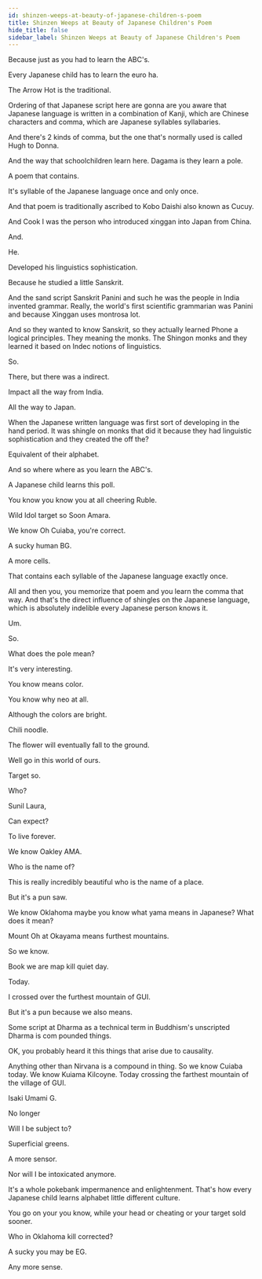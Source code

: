 ```yaml
---
id: shinzen-weeps-at-beauty-of-japanese-children-s-poem
title: Shinzen Weeps at Beauty of Japanese Children's Poem
hide_title: false
sidebar_label: Shinzen Weeps at Beauty of Japanese Children's Poem
---
```

Because just as you had to learn the ABC's.

Every Japanese child has to learn the euro ha.

The Arrow Hot is the traditional.

Ordering of that Japanese script here are gonna are you aware that Japanese language is written in a combination of Kanji, which are Chinese characters and comma, which are Japanese syllables syllabaries.

And there's 2 kinds of comma, but the one that's normally used is called Hugh to Donna.

And the way that schoolchildren learn here. Dagama is they learn a pole.

A poem that contains.

It's syllable of the Japanese language once and only once.

And that poem is traditionally ascribed to Kobo Daishi also known as Cucuy.

And Cook I was the person who introduced xinggan into Japan from China.

And.

He.

Developed his linguistics sophistication.

Because he studied a little Sanskrit.

And the sand script Sanskrit Panini and such he was the people in India invented grammar. Really, the world's first scientific grammarian was Panini and because Xinggan uses montrosa lot.

And so they wanted to know Sanskrit, so they actually learned Phone a logical principles. They meaning the monks. The Shingon monks and they learned it based on Indec notions of linguistics.

So.

There, but there was a indirect.

Impact all the way from India.

All the way to Japan.

When the Japanese written language was first sort of developing in the hand period. It was shingle on monks that did it because they had linguistic sophistication and they created the off the?

Equivalent of their alphabet.

And so where where as you learn the ABC's.

A Japanese child learns this poll.

You know you know you at all cheering Ruble.

Wild Idol target so Soon Amara.

We know Oh Cuiaba, you're correct.

A sucky human BG.

A more cells.

That contains each syllable of the Japanese language exactly once.

All and then you, you memorize that poem and you learn the comma that way. And that's the direct influence of shingles on the Japanese language, which is absolutely indelible every Japanese person knows it.

Um.

So.

What does the pole mean?

It's very interesting.

You know means color.

You know why neo at all.

Although the colors are bright.

Chili noodle.

The flower will eventually fall to the ground.

Well go in this world of ours.

Target so.

Who?

Sunil Laura,

Can expect?

To live forever.



We know Oakley AMA.

Who is the name of?

This is really incredibly beautiful who is the name of a place.

But it's a pun saw.

We know Oklahoma maybe you know what yama means in Japanese? What does it mean?

Mount Oh at Okayama means furthest mountains.

So we know.

Book we are map kill quiet day.

Today.

I crossed over the furthest mountain of GUI.

But it's a pun because we also means.

Some script at Dharma as a technical term in Buddhism's unscripted Dharma is com pounded things.

OK, you probably heard it this things that arise due to causality.

Anything other than Nirvana is a compound in thing. So we know Cuiaba today. We know Kuiama Kilcoyne. Today crossing the farthest mountain of the village of GUI.

Isaki Umami G.

No longer

Will I be subject to?

Superficial greens.

A more sensor.

Nor will I be intoxicated anymore.

It's a whole pokebank impermanence and enlightenment. That's how every Japanese child learns alphabet little different culture.

You go on your you know, while your head or cheating or your target sold sooner.

Who in Oklahoma kill corrected?

A sucky you may be EG.

Any more sense.

